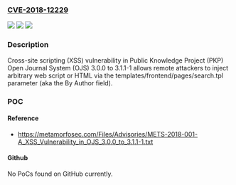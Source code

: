 ### [CVE-2018-12229](https://cve.mitre.org/cgi-bin/cvename.cgi?name=CVE-2018-12229)
![](https://img.shields.io/static/v1?label=Product&message=n%2Fa&color=blue)
![](https://img.shields.io/static/v1?label=Version&message=n%2Fa&color=blue)
![](https://img.shields.io/static/v1?label=Vulnerability&message=n%2Fa&color=brighgreen)

### Description

Cross-site scripting (XSS) vulnerability in Public Knowledge Project (PKP) Open Journal System (OJS) 3.0.0 to 3.1.1-1 allows remote attackers to inject arbitrary web script or HTML via the templates/frontend/pages/search.tpl parameter (aka the By Author field).

### POC

#### Reference
- https://metamorfosec.com/Files/Advisories/METS-2018-001-A_XSS_Vulnerability_in_OJS_3.0.0_to_3.1.1-1.txt

#### Github
No PoCs found on GitHub currently.

